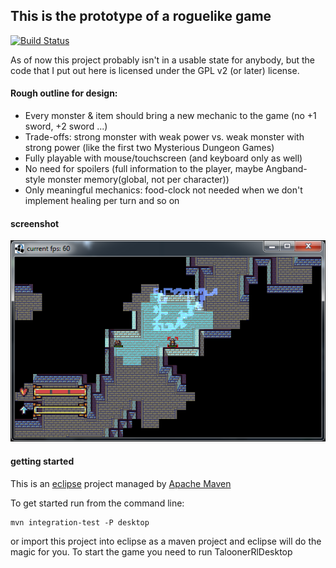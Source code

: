 This is the prototype of a roguelike game
--

[![Build Status](https://travis-ci.org/davidbecker/taloonerrl.svg?branch=master)](https://travis-ci.org/dasmau89/taloonerrl)

As of now this project probably isn't in a usable state for anybody, but the code that I put out here is licensed under the GPL v2 (or later) license.


#### Rough outline for design:
- Every monster & item should bring a new mechanic to the game (no +1 sword, +2 sword ...)
- Trade-offs: strong monster with weak power vs. weak monster with strong power (like the first two Mysterious Dungeon Games)
- Fully playable with mouse/touchscreen (and keyboard only as well)
- No need for spoilers (full information to the player, maybe Angband-style monster memory(global, not per character))
- Only meaningful mechanics: food-clock not needed when we don't implement healing per turn and so on

#### screenshot
![screenshot](images/screenshot1.png)

#### getting started
This is an [eclipse](https://www.eclipse.org/) project managed by [Apache Maven](https://maven.apache.org/)

To get started run from the command line:
```
mvn integration-test -P desktop
```

or import this project into eclipse as a maven project and eclipse will do the magic for you. To start the game you need to run TaloonerRlDesktop
